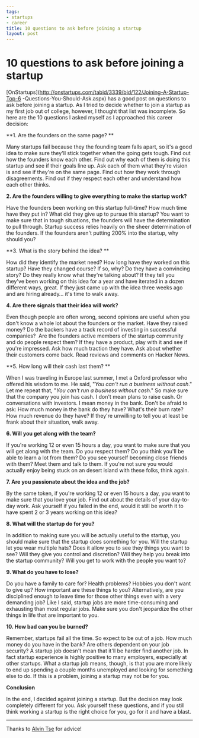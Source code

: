 ```yaml
--- 
tags: 
- startups
- career
title: 10 questions to ask before joining a startup
layout: post
---
```

# 10 questions to ask before joining a startup

[OnStartups](http://onstartups.com/tabid/3339/bid/122/Joining-A-Startup-Top-6
-Questions-You-Should-Ask.aspx) has a good post on questions to ask before
joining a startup. As I tried to decide whether to join a startup as my first
job out of college, however, I thought that list was incomplete. So here are
the 10 questions I asked myself as I approached this career decision:

**1. Are the founders on the same page? **

Many startups fail because they the founding team falls apart, so it's a good
idea to make sure they'll stick together when the going gets tough. Find out
how the founders know each other. Find out why each of them is doing this
startup and see if their goals line up. Ask each of them what they're vision
is and see if they're on the same page. Find out how they work through
disagreements. Find out if they respect each other and understand how each
other thinks.

**2. Are the founders willing to give everything to make the startup work?**

Have the founders been working on this startup full-time? How much time have
they put in? What did they give up to pursue this startup? You want to make
sure that in tough situations, the founders will have the determination to
pull through. Startup success relies heavily on the sheer determination of the
founders. If the founders aren't putting 200% into the startup, why should
you?

**3. What is the story behind the idea? **

How did they identify the market need? How long have they worked on this
startup? Have they changed course? If so, why? Do they have a convincing
story? Do they really know what they're talking about? If they tell you
they've been working on this idea for a year and have iterated in a dozen
different ways, great. If they just came up with the idea three weeks ago and
are hiring already… it's time to walk away.

**4. Are there signals that their idea will work?**

Even though people are often wrong, second opinions are useful when you don't
know a whole lot about the founders or the market. Have they raised money? Do
the backers have a track record of investing in successful companies?  Are the
founders active members of the startup community and do people respect them?
If they have a product, play with it and see if you're impressed. Ask how much
traction they have. Ask about whether their customers come back. Read reviews
and comments on Hacker News.

**5. How long will their cash last them? **

When I was traveling in Europe last summer, I met a Oxford professor who
offered his wisdom to me. He said, "_You can't run a business without cash_."
Let me repeat that, "_You can't run a business without cash_." So make sure
that the company you join has cash. I don't mean plans to raise cash. Or
conversations with investors. I mean money in the bank. Don't be afraid to
ask: How much money in the bank do they have? What's their burn rate? How much
revenue do they have? If they're unwilling to tell you at least be frank about
their situation, walk away.

**6. Will you get along with the team?**

If you're working 12 or even 15 hours a day, you want to make sure that you
will get along with the team. Do you respect them? Do you think you'll be able
to learn a lot from them? Do you see yourself becoming close friends with
them? Meet them and talk to them. If you're not sure you would actually enjoy
being stuck on an desert island with these folks, think again.

**7. Are you passionate about the idea and the job?**

By the same token, if you're working 12 or even 15 hours a day, you want to
make sure that you love your job. Find out about the details of your day-to-
day work. Ask yourself if you failed in the end, would it still be worth it to
have spent 2 or 3 years working on this idea?

**8. What will the startup do for you?**

In addition to making sure you will be actually useful to the startup, you
should make sure that the startup does something for you. Will the startup let
you wear multiple hats? Does it allow you to see they things you want to see?
Will they give you control and discretion? Will they help you break into the
startup community? Will you get to work with the people you want to?

**9. What do you have to lose?**

Do you have a family to care for? Health problems? Hobbies you don't want to
give up? How important are these things to you? Alternatively, are you
disciplined enough to leave time for those other things even with a very
demanding job? Like I said, startup jobs are more time-consuming and
exhausting than most regular jobs. Make sure you don't jeopardize the other
things in life that are important to you.

**10. How bad can you be burned?**

Remember, startups fail all the time. So expect to be out of a job. How much
money do you have in the bank? Are others dependent on your job security? A
startup job doesn't mean that it'll be harder find another job. In fact
startup experience is highly positive to many employers, especially at other
startups. What a startup job means, though, is that you are more likely to end
up spending a couple months unemployed and looking for something else to do.
If this is a problem, joining a startup may not be for you.

**Conclusion**

In the end, I decided against joining a startup. But the decision may look
completely different for you. Ask yourself these questions, and if you still
think working a startup is the right choice for you, go for it and have a
blast.

__________________________________

Thanks to [Alvin Tse](http://alvintse.com/) for advice!

